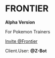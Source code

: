 # FRONTIER
**Alpha Version**

For Pokemon Trainers

[Invite @Frontier](https://discord.com/api/oauth2/authorize?client_id=1131534670404788295&permissions=26932331150400&scope=bot)

Client.User: **@Z-Bot**